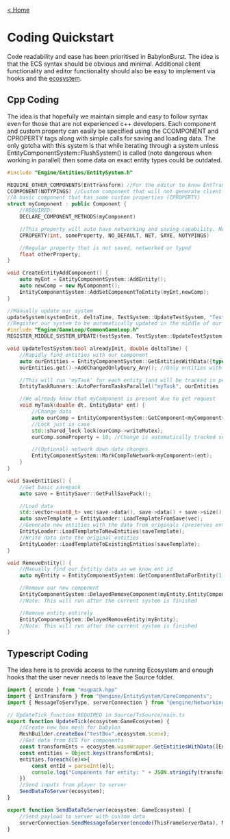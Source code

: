 
[< Home](/)

# Coding Quickstart
Code readability and ease has been prioritised in BabylonBurst. The idea is that the ECS syntax should be obvious and minimal. Additional client functionality and editor functionality should also be easy to implement via hooks and the [ecosystem](ecosystemOverview.md).

## Cpp Coding
The idea is that hopefully we maintain simple and easy to follow syntax even for those that are not experienced c++ developers. Each component and custom property can easily be specified using the CCOMPONENT and CPROPERTY tags along with simple calls for saving and loading data.
The only gotcha with this system is that while iterating through a system unless EntityComponentSystem::FlushSystem() is called (note dangerous when working in parallel) then some data on exact entity types could be outdated.
```cpp
#include "Engine/Entities/EntitySystem.h"

REQUIRE_OTHER_COMPONENTS(EntTransform) //For the editor to know EntTransform is required
CCOMPONENT(NOTYPINGS) //Custom component that will not generate client typings
//A basic component that has some custom properties (CPROPERTY)
struct myComponent : public Component {
    //REQUIRED:
    DECLARE_COMPONENT_METHODS(myComponent)

    //This property will auto have networking and saving capability. No typings will be generated for client side.
    CPROPERTY(int, someProperty, NO_DEFAULT, NET, SAVE, NOTYPINGS)

    //Regular property that is not saved, networked or typed
    float otherProperty;
}

void CreateEntityAddComponent() {
    auto myEnt = EntityComponentSystem::AddEntity();
    auto newComp = new MyComponent();
    EntityComponentSystem::AddSetComponentToEntity(myEnt,newComp);
}

//Manually update our system
updateSystem(systemInit, deltaTime, TestSystem::UpdateTestSystem, "TestMain");
//Register our system to be automatically updated in the middle of our game loop
#include "Engine/GameLoop/CommonGameLoop.h"
REGISTER_MIDDLE_SYSTEM_UPDATE(testSystem, TestSystem::UpdateTestSystem, -1)

void UpdateTestSystem(bool alreadyInit, double deltaTime) {
    //Rapidly find entities with our component
    auto ourEntities = EntityComponentSystem::GetEntitiesWithData({typeid(myComponent)}, {});
    ourEntities.get()->AddChangedOnlyQuery_Any(); //Only entities with data changed this frame will be run

    //This will run 'myTask' for each entity (and will be tracked in perf)
    EntityTaskRunners::AutoPerformTasksParallel("myTask", ourEntities , myTask, deltaTime);

    //We already know that myComponent is present due to get request
    void myTask(double dt, EntityData* ent) {
        //Change data
        auto ourComp = EntityComponentSystem::GetComponent<myComponent>(ent);
        //Lock just in case 
        std::shared_lock lock(ourComp->writeMutex);
        ourComp.someProperty = 10; //Change is automatically tracked so we can tell later this frame comp is changed

        //(Optional) network down data changes
        EntityComponentSystem::MarkCompToNetwork<myComponent>(ent);
    }
}

void SaveEntities() {
    //Get basic savepack
    auto save = EntitySaver::GetFullSavePack();

    //Load data
    std::vector<uint8_t> vec(save->data(), save->data() + save->size());
    auto saveTemplate = EntityLoader::LoadTemplateFromSave(vec);
    //Generate new entities with the data from originals (preserves entity relationships within save)
    EntityLoader::LoadTemplateToNewEntities(saveTemplate);
    //Write data into the original entities
    EntityLoader::LoadTemplateToExistingEntities(saveTemplate);
}

void RemoveEntity() {
    //Manually find our Entitiy data as we know ent id
    auto myEntity = EntityComponentSystem::GetComponentDataForEntity(1);

    //Remove our new component
    EntityComponentSystem::DelayedRemoveComponent(myEntity,EntityComponentSystem::GetComponent<myComponent>(myEntity));
    //Note: This will run after the current system is finished

    //Remove entity entirely
    EntityComponentSytem::DelayedRemoveEntity(myEntity);
    //Note: This will run after the current system is finished
}

```

## Typescript Coding
The idea here is to provide access to the running Ecosystem and enough hooks that the user never needs to leave the Source folder.
```ts
import { encode } from "msgpack.hpp"
import { EntTransform } from "@engine/EntitySystem/CoreComponents";
import { MessageToServType, serverConnection } from "@engine/Networking/ServerConnection";

// UpdateTick function REQUIRED in Source/TsSource/main.ts
export function UpdateTick(ecosystem:GameEcosystem) {
    //Create new box mesh for babylon
    MeshBuilder.createBox("testBox",ecosystem.scene);
    //Get data from ECS for components
    const transformEnts = ecosystem.wasmWrapper.GetEntitiesWithData([EntTransform],[]);
    const entities = Object.keys(transformEnts);
    entities.foreach((e)=>{
        const entId = parseInt(e)l;
        console.log("Components for entity: " + JSON.stringify(transformEnts[entId]));
    })
    //Send inputs from player to server
    SendDataToServer(ecosystem);
}

export function SendDataToServer(ecosystem: GameEcosystem) {
    //Send payload to server with custom data
    serverConnection.SendMessageToServer(encode(ThisFrameServerData), MessageToServType.inputs);
}

```